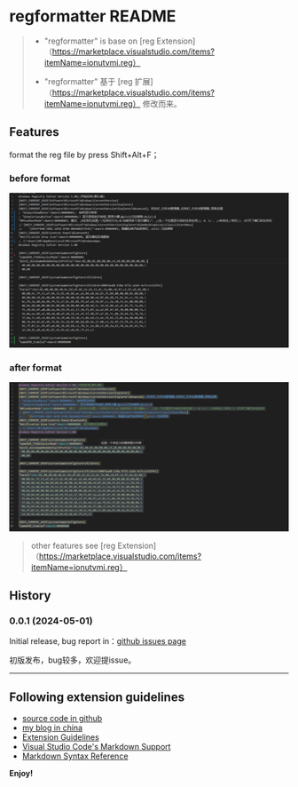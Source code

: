 # regformatter README

> - "regformatter" is base on [reg Extension]（https://marketplace.visualstudio.com/items?itemName=ionutvmi.reg）
>
> - "regformatter" 基于  [reg 扩展]（https://marketplace.visualstudio.com/items?itemName=ionutvmi.reg） 修改而来。


## Features

format the reg file by press Shift+Alt+F；

### before format
![before](https://github.com/charygao/regformatter-vscode/raw/main/screenshots/before.png)

### after format
![after](https://github.com/charygao/regformatter-vscode/raw/main/screenshots/after.png)

> other features see [reg Extension]（https://marketplace.visualstudio.com/items?itemName=ionutvmi.reg）

## History

### 0.0.1 (2024-05-01)

Initial release, bug report in：[github issues page](https://github.com/charygao/regformatter-vscode/issues)

初版发布，bug较多，欢迎提issue。

---

## Following extension guidelines
* [source code in github](https://github.com/charygao/regformatter-vscode/)
* [my blog in china](https://www.cnblogs.com/Chary)
* [Extension Guidelines](https://code.visualstudio.com/api/references/extension-guidelines)
* [Visual Studio Code's Markdown Support](http://code.visualstudio.com/docs/languages/markdown)
* [Markdown Syntax Reference](https://help.github.com/articles/markdown-basics/)

**Enjoy!**
